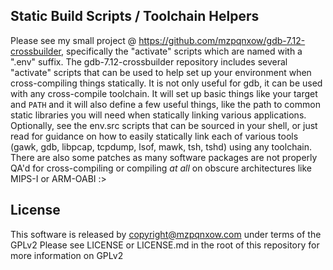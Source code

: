 ## Static Build Scripts / Toolchain Helpers

Please see my small project @ https://github.com/mzpqnxow/gdb-7.12-crossbuilder, specifically the "activate" scripts which are named with a ".env" suffix. The gdb-7.12-crossbuilder repository includes several "activate" scripts that can be used to help set up your environment when cross-compiling things statically. It is not only useful for gdb, it can be used with any cross-compile toolchain. It will set up basic things like your target and ```PATH``` and it will also define a few useful things, like the path to common static libraries you will need when statically linking various applications. Optionally, see the env.src scripts that can be sourced in your shell, or just read for guidance on how to easily statically link each of various tools (gawk, gdb, libpcap, tcpdump, lsof, mawk, tsh, tshd) using any toolchain. There are also some patches as many software packages are not properly QA'd for cross-compiling or compiling *at all* on obscure architectures like MIPS-I or ARM-OABI :>

## License

This software is released by copyright@mzpqnxow.com under terms of the GPLv2
Please see LICENSE or LICENSE.md in the root of this repository for more information on GPLv2
